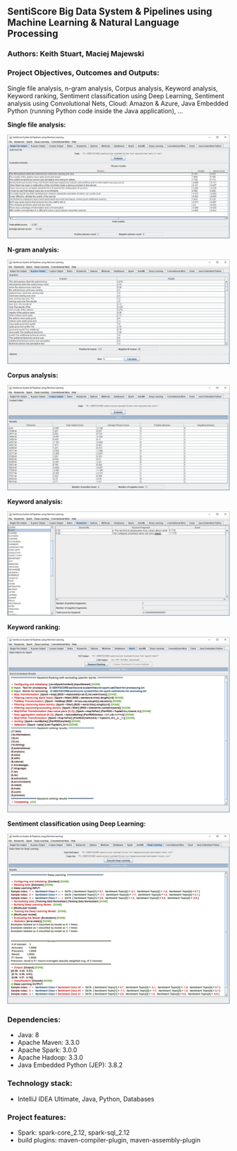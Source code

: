 ## SentiScore Big Data System & Pipelines using Machine Learning & Natural Language Processing

### Authors: Keith Stuart, Maciej Majewski

### Project Objectives, Outcomes and Outputs: 
Single file analysis, n-gram analysis, Corpus analysis, Keyword analysis, Keyword ranking, Sentiment classification using Deep Learning, Sentiment analysis using Convolutional Nets, Cloud: Amazon & Azure, Java Embedded Python (running Python code inside the Java application), ...

**Single file analysis:**

![sentiscore-system](/images/sentiscore-system-1.jpg)

**N-gram analysis:**

![sentiscore-system](/images/sentiscore-system-2.jpg)

**Corpus analysis:**

![sentiscore-system](/images/sentiscore-system-3.jpg)

**Keyword analysis:**

![sentiscore-system](/images/sentiscore-system-5.jpg)

**Keyword ranking:**

![sentiscore-system](/images/sentiscore-system-9.jpg)

**Sentiment classification using Deep Learning:**

![sentiscore-system](/images/sentiscore-system-11.jpg)


### Dependencies:
* Java: 8
* Apache Maven: 3.3.0
* Apache Spark: 3.0.0 
* Apache Hadoop: 3.3.0
* Java Embedded Python (JEP): 3.8.2

### Technology stack:
* IntelliJ IDEA Ultimate, Java, Python, Databases

### Project features: 
* Spark: spark-core_2.12, spark-sql_2.12
* build plugins: maven-compiler-plugin, maven-assembly-plugin

